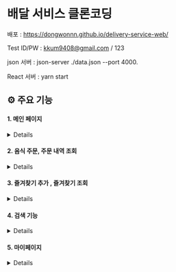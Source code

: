 # 배달 서비스 클론코딩

배포 : https://dongwonnn.github.io/delivery-service-web/</br>

Test ID/PW : kkum9408@gmail.com / 123</br>

json 서버 : json-server ./data.json --port 4000.</br>

React 서버 : yarn start</br>

## ⚙️ 주요 기능

#### 1. 메인 페이지

<details>

|                                                         ✔ 카테고리 검색                                                          |                                                        ✔ 프랜차이즈 검색                                                         |                                                          ✔ 기능별 정렬                                                           |
| :------------------------------------------------------------------------------------------------------------------------------: | :------------------------------------------------------------------------------------------------------------------------------: | :------------------------------------------------------------------------------------------------------------------------------: |
| <img src="https://user-images.githubusercontent.com/59330828/109375857-60278e80-7903-11eb-8f1e-a62acc758ec4.gif" width="150px"/> | <img src="https://user-images.githubusercontent.com/59330828/109375859-69b0f680-7903-11eb-872b-7041c701062b.gif" width="150px"/> | <img src="https://user-images.githubusercontent.com/59330828/109375863-73d2f500-7903-11eb-8d56-c0694570ea0d.gif" width="150px"/> |

---

</details>

#### 2. 음식 주문, 주문 내역 조회

<details>

|                                                         ✔ 메뉴 메뉴 선택                                                         |                                                      ✔ 장바구니 - 주문내역                                                       |
| :------------------------------------------------------------------------------------------------------------------------------: | :------------------------------------------------------------------------------------------------------------------------------: |
| <img src="https://user-images.githubusercontent.com/59330828/109376493-2d33c980-7908-11eb-8688-b5d779e6677f.gif" width="150px"/> | <img src="https://user-images.githubusercontent.com/59330828/109376856-a6342080-790a-11eb-9816-91bd11c65b4e.gif" width="150px"/> |

---

</details>

#### 3. 즐겨찾기 추가 , 즐겨찾기 조회

<details>

|                                                      ✔ 즐겨찾기 추가 · 조회                                                      |
| :------------------------------------------------------------------------------------------------------------------------------: |
| <img src="https://user-images.githubusercontent.com/59330828/109377041-feb7ed80-790b-11eb-93aa-e30510e771bc.gif" width="150px"/> |

---

</details>

#### 4. 검색 기능

<details>

|                                                           ✔ 검색 기능                                                            |
| :------------------------------------------------------------------------------------------------------------------------------: |
| <img src="https://user-images.githubusercontent.com/59330828/110119867-b020bc80-7dff-11eb-913a-bd786fcae061.gif" width="150px"/> |

---

</details>

#### 5. 마이페이지

<details>

|                                             ✔ 마이페이지 - 주소, 즐겨찾기, 로그아웃                                              |
| :------------------------------------------------------------------------------------------------------------------------------: |
| <img src="https://user-images.githubusercontent.com/59330828/110119967-caf33100-7dff-11eb-9c11-6ddc1255be2a.gif" width="150px"/> |

---

<details>

|                                             ✔ 마이페이지 - 주소, 즐겨찾기, 로그아웃                                              |
| :------------------------------------------------------------------------------------------------------------------------------: |
| <img src="https://user-images.githubusercontent.com/59330828/110119967-caf33100-7dff-11eb-9c11-6ddc1255be2a.gif" width="150px"/> |

---

</details>

## 📘 개발스택

<details>

#### React, React Router, SCSS, Bootstrap

</details>

## 📁 Directory

<details>

```
📁client
├── 📁public
│   ├── 📁image
│   └── index.html
└── 📁src
    ├── App
    ├── 📁components
    ├── 📁data
    ├── 📁styles
    ├── 📁modules
    ├── 📁pages
    └── 📁images
```

  </div>
</details>

### 📄 개발 일지

<details>
- [21.01.28]

- [x] 사용할 페이지 생성, 라우팅 설정

  - react router dom 학습

- [21.01.29]

  - [x] 로그인 / 회원가입 / 로그아웃 로직 생성
  - [x] 로그인 인증이 필요한 페이지 설정
    - react router dom Redirect 기능

- [21.01.31]

  - [x] 프론트에서 사용할 임시 json server 설치, 구현
    - 서버 켜기 : json-server ./data.json --port 4000
  - [x] useEffect 이용한 data.json api fetch
    - axios, async, await 이용하여 비동기 통신
  - [x] 메인 페이지 category, franchise, sort, stores Component 구현, display

- [21.02.01]

  - [x] 음식 상세보기, 카테고리 페이지 구현

    - react router dom의 Link 이용해 파라미터로 페이지간 이동
    - history 이용해 페이지간 state 공유

  - [x] useEffect, useState 버그 원인 찾기.
    - react 리렌더링 과정 공부

- [21.02.02]

  - [x] 추천순, 배달비 기준 정렬 기능

- [21.02.03]

  - [x] 주문 기록 페이지 구현
  - 장바구니 페이지에서 결제하기를 누르는 순간 주문기록에 남도록 구현
  - [x] 영수증 모달 구현
  - [ ] 재주문 기능 구현

- [21.02.04]

  - [x] 즐겨찾기 페이지 구현
  - [x] 음식점 하트 누르면 즐겨찾기 List에 추가되는 방식
    - 선택했던 음식점 state을 이용해 기록 남기기

- [21.02.05]

  - [x] 개인 페이지 구현
    - 로그아웃 기능, 주소 관리, 즐겨찾기 기능만 구현

- [21.02.06]

  - [x] 검색 페이지 구현
    - 아무런 검색을 하지 않았을 때 카테고리 Component

- [21.02.08]
  - [x] 검색 페이지 구현(2)
    - 실시간 검색어에 맞춰 해당 음식점 display
    - UTF-8, 기능적 구현 문제로 인해 완성된 한 글자 기준으로 검색 기능 구현
- [21.02.09]

  - [x] 리뷰 페이지 구현
    - 이전에 작성 되었던 리뷰들 display

- [21.02.10]

  - [x] 다음 주소 API 사용해 주소 Component 설정.
  - [x] Component autuclose 로 인한 버그 수정.

- [21.02.11]

  - [x] 주소 추가, 삭제와 기본 주소 설정 구현

- [21.02.15]
  - [x] 하위 컴포넌트에서 중복 선언한 state 최상위 컴포넌트 App.js로 수정
  - [x] 주소 api 팝업 설정
  - [x] 기능별 로그인 인증.
  - [ ] infinity scroll 설정
- [21.02.16]

  - [x] default 주소 설정
  - [x] 다른 음식점에서 동시에 장바구니에 넣는 것 막기.

- [21.02.17 ~ ]

  - [x] react bootstrap grid system 적용
  - [x] homepage, detail, orderHistory, cary page 반응형 구현

- [21.02.19 ~]

  - 배포 과정
    - [x] CI/CD 공부
      - yml 파일, github action 용어 공부
      - workflow, jop, step, event
    - [x] github 이용해 CI 설정. github/workflows/build.yml
      - master branch에서 push 했을 때 realase branch에 build 자동화 시키기
    - [x] eslint 경고 무시 스크립트 구현

- [21.02.20]

  - [x] build 폴더 docs로 변경하는 코드
  - [x] github page 기본 path 설정
    - package.json의 homepage 속성 이용

- [21.02.21]
  - [x] release branch로 push하는 방법
  - [x] Search, Category, Profile page CSS 작업

</details>
